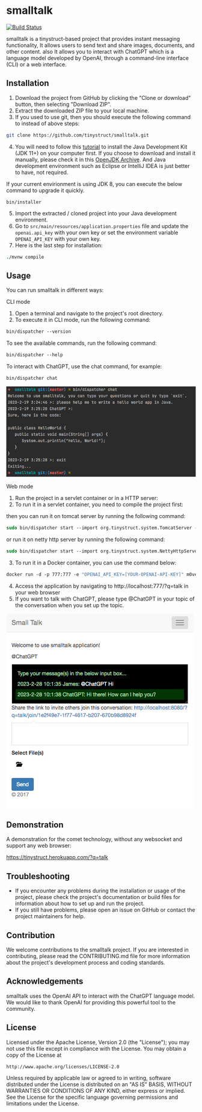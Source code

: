 
smalltalk
==
[![Build Status](https://travis-ci.org/tinystruct/smalltalk.svg?branch=master)](https://travis-ci.org/m0ver/tinystruct2.0)

smalltalk is a tinystruct-based project that provides instant messaging functionality, It allows users to send text and share images, documents, and other content. also It allows you to interact with ChatGPT which is a language model developed by OpenAI, through a command-line interface (CLI) or a web interface.

Installation
---
1. Download the project from GitHub by clicking the "Clone or download" button, then selecting "Download ZIP".
2. Extract the downloaded ZIP file to your local machine.
3. If you used to use git, then you should execute the following command to instead of above steps:
```bash
git clone https://github.com/tinystruct/smalltalk.git 
```  
4. You will need to follow this [tutorial](https://openjdk.org/install/) to install the Java Development Kit (JDK 11+) on your computer first. If you choose to download and install it manually, please check it in this [OpenJDK Archive](https://jdk.java.net/archive/). And Java development environment such as Eclipse or IntelliJ IDEA is just better to have, not required.

If your current envirionment is using JDK 8, you can execute the below command to upgrade it quickly.
```
bin/installer
```
5. Import the extracted / cloned project into your Java development environment.
6. Go to `src/main/resources/application.properties` file and update the `openai.api_key` with your own key or set the environment variable `OPENAI_API_KEY` with your own key.
7. Here is the last step for installation:
```tcsh
./mvnw compile
```

Usage
---
You can run smalltalk in different ways:

CLI mode
1. Open a terminal and navigate to the project's root directory.
2. To execute it in CLI mode, run the following command:
```tcsh
bin/dispatcher --version
```
To see the available commands, run the following command:
```tcsh
bin/dispatcher --help
```
To interact with ChatGPT, use the chat command, for example:
```tcsh
bin/dispatcher chat
```
![CLI](https://raw.githubusercontent.com/tinystruct/smalltalk/master/screenshot.png)

Web mode

1. Run the project in a servlet container or in a HTTP server:
2. To run it in a servlet container, you need to compile the project first:

then you can run it on tomcat server by running the following command:

```tcsh
sudo bin/dispatcher start --import org.tinystruct.system.TomcatServer --server-port 777
```
or run it on netty http server by running the following command:

```tcsh
sudo bin/dispatcher start --import org.tinystruct.system.NettyHttpServer --server-port 777
```
3. To run it in a Docker container, you can use the command below:

```tcsh
docker run -d -p 777:777 -e "OPENAI_API_KEY=[YOUR-OPENAI-API-KEY]" m0ver/smalltalk
```
4. Access the application by navigating to http://localhost:777/?q=talk in your web browser
5. If you want to talk with ChatGPT, please type @ChatGPT in your topic of the conversation when you set up the topic.

![Web](https://raw.githubusercontent.com/tinystruct/smalltalk/master/screenshot-web.png)

Demonstration
---
A demonstration for the comet technology, without any websocket and support any web browser:

https://tinystruct.herokuapp.com/?q=talk

Troubleshooting
---
* If you encounter any problems during the installation or usage of the project, please check the project's documentation or build files for information about how to set up and run the project.
* If you still have problems, please open an issue on GitHub or contact the project maintainers for help.

Contribution
---
We welcome contributions to the smalltalk project. If you are interested in contributing, please read the CONTRIBUTING.md file for more information about the project's development process and coding standards.

Acknowledgements
---
smalltalk uses the OpenAI API to interact with the ChatGPT language model. We would like to thank OpenAI for providing this powerful tool to the community.

License
---

Licensed under the Apache License, Version 2.0 (the "License");
you may not use this file except in compliance with the License.
You may obtain a copy of the License at

    http://www.apache.org/licenses/LICENSE-2.0

Unless required by applicable law or agreed to in writing, software
distributed under the License is distributed on an "AS IS" BASIS,
WITHOUT WARRANTIES OR CONDITIONS OF ANY KIND, either express or implied.
See the License for the specific language governing permissions and
limitations under the License.

